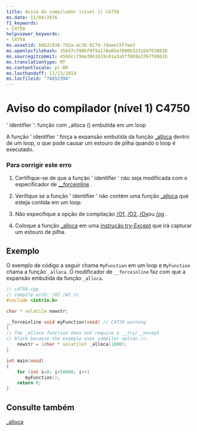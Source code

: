 ```yaml
---
title: Aviso do compilador (nível 1) C4750
ms.date: 11/04/2016
f1_keywords:
- C4750
helpviewer_keywords:
- C4750
ms.assetid: b0b2c938-7d2a-4c36-8270-7daee15ffee3
ms.openlocfilehash: 35b57cf88bf9f9a170a05af890632316b7030838
ms.sourcegitcommit: 458dcc794e3841919c01a3a5ff6b9a3767f8861b
ms.translationtype: MT
ms.contentlocale: pt-BR
ms.lasthandoff: 11/13/2019
ms.locfileid: "74052394"
---
```

# <a name="compiler-warning-level-1-c4750"></a>Aviso do compilador (nível 1) C4750

' identifier ': função com _alloca () embutida em um loop

A função ' identifier ' força a expansão embutida da função [_alloca](../../c-runtime-library/reference/alloca.md) dentro de um loop, o que pode causar um estouro de pilha quando o loop é executado.

### <a name="to-correct-this-error"></a>Para corrigir este erro

1. Certifique-se de que a função ' identifier ' não seja modificada com o especificador de [__forceinline](../../cpp/inline-functions-cpp.md) .

1. Verifique se a função ' identifier ' não contém uma função [_alloca](../../c-runtime-library/reference/alloca.md) que esteja contida em um loop.

1. Não especifique a opção de compilação [/O1](../../build/reference/o1-o2-minimize-size-maximize-speed.md), [/O2](../../build/reference/o1-o2-minimize-size-maximize-speed.md), [/Ox](../../build/reference/ox-full-optimization.md)ou [/og](../../build/reference/og-global-optimizations.md) .

1. Coloque a função [_alloca](../../c-runtime-library/reference/alloca.md) em uma [instrução try-Except](../../cpp/try-except-statement.md) que irá capturar um estouro de pilha.

## <a name="example"></a>Exemplo

O exemplo de código a seguir chama `MyFunction` em um loop e `MyFunction` chama a função `_alloca`. O modificador de `__forceinline` faz com que a expansão embutida da função `_alloca`.

```cpp
// c4750.cpp
// compile with: /O2 /W1 /c
#include <intrin.h>

char * volatile newstr;

__forceinline void myFunction(void) // C4750 warning
{
// The _alloca function does not require a __try/__except
// block because the example uses compiler option /c.
    newstr = (char * volatile) _alloca(1000);
}

int main(void)
{
    for (int i=0; i<50000; i++)
       myFunction();
    return 0;
}
```

## <a name="see-also"></a>Consulte também

[_alloca](../../c-runtime-library/reference/alloca.md)
